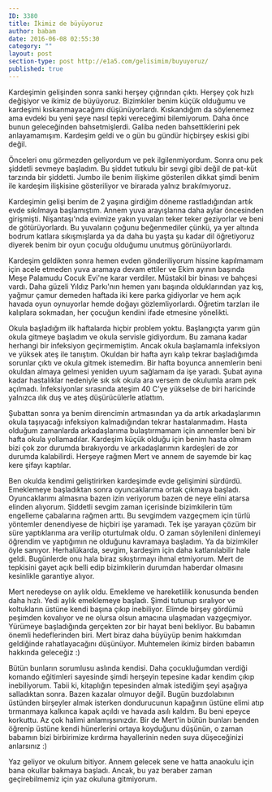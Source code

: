 ```yaml
---
ID: 3380
title: İkimiz de büyüyoruz
author: babam
date: 2016-06-08 02:55:30
category: ""
layout: post
section-type: post http://e1a5.com/gelisimim/buyuyoruz/
published: true
---
```

Kardeşimin gelişinden sonra sanki herşey çığrından çıktı. Herşey çok hızlı değişiyor ve ikimiz de büyüyoruz. Bizimkiler benim küçük olduğumu ve kardeşimi kıskanmayacağımı düşünüyorlardı. Kıskandığım da söylenemez ama evdeki bu yeni şeye nasıl tepki vereceğimi bilemiyorum. Daha önce bunun geleceğinden bahsetmişlerdi. Galiba neden bahsettiklerini pek anlayamamışım. Kardeşim geldi ve o gün bu gündür hiçbirşey eskisi gibi değil.

Önceleri onu görmezden geliyordum ve pek ilgilenmiyordum. Sonra onu pek şiddetli sevmeye başladım. Bu şiddet tutkulu bir sevgi gibi değil de pat-küt tarzında bir şiddetti. Jumbo ile benim ilişkime gösterilen dikkat şimdi benim ile kardeşim ilişkisine gösteriliyor ve birarada yalnız bırakılmıyoruz.

Kardeşimin gelişi benim de 2 yaşına girdiğim döneme rastladığından artık evde sıkılmaya başlamıştım. Annem yuva arayışlarına daha aylar öncesinden girişmişti. Nişantaşı'nda evimize yakın yuvaları teker teker geziyorlar ve beni de götürüyorlardı. Bu yuvaların çoğunu beğenmediler çünkü, ya yer altında bodrum katlara sıkışmışlarda ya da daha bu yaşta şu kadar dil öğretiyoruz diyerek benim bir oyun çocuğu olduğumu unutmuş görünüyorlardı.

Kardeşim geldikten sonra hemen evden gönderiliyorum hissine kapılmamam için acele etmeden yuva aramaya devam ettiler ve Ekim ayının başında Meşe Palamudu Cocuk Evi'ne karar verdiler. Müstakil bir binası ve bahçesi vardı. Daha güzeli Yıldız Parkı'nın hemen yanı başında olduklarından yaz kış, yağmur çamur demeden haftada iki kere parka gidiyorlar ve hem açık havada oyun oynuyorlar hemde doğayı gözlemliyorlardı. Öğretim tarzları ile kalıplara sokmadan, her çocuğun kendini ifade etmesine yönelikti.

Okula başladığım ilk haftalarda hiçbir problem yoktu. Başlangıçta yarım gün okula gitmeye başladım ve okula servisle gidiyordum. Bu zamana kadar herhangi bir infeksiyon geçirmemiştim. Ancak okula başlamamla infeksiyon ve yüksek ateş ile tanıştım. Okuldan bir hafta ayrı kalıp tekrar başladığımda sorunlar çıktı ve okula gitmek istemedim. Bir hafta boyunca annemlerin beni okuldan almaya gelmesi yeniden uyum sağlamam da işe yaradı. Şubat ayına kadar hastalıklar nedeniyle sık sık okula ara versem de okulumla aram pek açılmadı. İnfeksiyonlar sırasında ateşim 40 C'ye yükselse de biri haricinde yalnızca ılık duş ve ateş düşürücülerle atlattım.

Şubattan sonra ya benim direncimin artmasından ya da artık arkadaşlarımın okula taşıyacağı infeksiyon kalmadığından tekrar hastalanmadım. Hasta olduğum zamanlarda arkadaşlarıma bulaştırmamam için annemler beni bir hafta okula yollamadılar. Kardeşim küçük olduğu için benim hasta olmam bizi çok zor durumda bırakıyordu ve arkadaşlarımın kardeşleri de zor durumda kalabilirdi. Herşeye rağmen Mert ve annem de sayemde bir kaç kere şifayı kaptılar.

Ben okulda kendimi geliştirirken kardeşimde evde gelişimini sürdürdü. Emeklemeye başladıktan sonra oyuncaklarıma ortak çıkmaya başladı. Oyuncaklarımı almasına bazen izin veriyorum bazen de neye elini atarsa elinden alıyorum. Şiddetli sevgim zaman içerisinde bizimkilerin tüm engelleme çabalarına rağmen arttı. Bu sevgimdem vazgeçmem için türlü yöntemler denendiyese de hiçbiri işe yaramadı. Tek işe yarayan çözüm bir süre yaptıklarıma ara verilip oturtulmak oldu. O zaman söylenileni dinlemeyi öğrendim ve yaptığımın ne olduğunu kavramaya başladım. Ya da bizimkiler öyle sanıyor. Herhalükarda, sevgim, kardeşim için daha katlanılabilir hale geldi. Bugünlerde onu hala biraz sıkıştırmayı ihmal etmiyorum. Mert de tepkisini gayet açık belli edip bizimkilerin durumdan haberdar olmasını kesinlikle garantiye alıyor.

Mert neredeyse on aylık oldu. Emekleme ve hareketlilik konusunda benden daha hızlı. Yedi aylık emeklemeye başladı. Şimdi tutunup sıralıyor ve koltukların üstüne kendi başına çıkıp inebiliyor. Elimde birşey gördümü peşimden kovalıyor ve ne olursa olsun amacına ulaşmadan vazgeçmiyor. Yürümeye başladığında gerçekten zor bir hayat beni bekliyor. Bu babamın önemli hedeflerinden biri. Mert biraz daha büyüyüp benim hakkımdan geldiğinde rahatlayacağını düşünüyor. Muhtemelen ikimiz birden babamın hakkında geleceğiz :)

Bütün bunların sorumlusu aslında kendisi. Daha çocukluğumdan verdiği komando eğitimleri sayesinde şimdi herşeyin tepesine kadar kendim çıkıp inebiliyorum. Tabii ki, kitaplığın tepesinden almak istediğim şeyi aşağıya salladıktan sonra. Bazen kazalar olmuyor değil. Bugün buzdolabının üstünden birşeyler almak isterken dondurucunun kapağının üstüne elimi atıp tırmanmaya kalkınca kapak açıldı ve havada asılı kaldım. Bu beni epeyce korkuttu. Az çok halimi anlamışsınızdır. Bir de Mert'in bütün bunları benden öğrenip üstüne kendi hünerlerini ortaya koyduğunu düşünün, o zaman babamın bizi birbirimize kırdırma hayallerinin neden suya düşeceğinizi anlarsınız :)

Yaz geliyor ve okulum bitiyor. Annem gelecek sene ve hatta anaokulu için bana okullar bakmaya başladı. Ancak, bu yaz beraber zaman geçirebilmemiz için yaz okuluna gitmiyorum.

&nbsp;

&nbsp;
